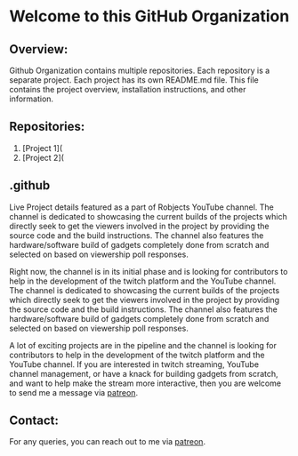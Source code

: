 # Welcome to this GitHub Organization

## Overview:
Github Organization contains multiple repositories. Each repository is a separate project. Each project has its own README.md file. This file contains the project overview, installation instructions, and other information.

## Repositories:

1. [Project 1](
2. [Project 2](

## .github
Live Project details featured as a part of Robjects YouTube channel. The channel is dedicated to showcasing the current builds of the projects which directly seek to get the viewers involved in the project by providing the source code and the build instructions. The channel also features the hardware/software build of gadgets completely done from scratch and selected on based on viewership poll responses.

Right now, the channel is in its initial phase and is looking for contributors to help in the development of the twitch platform and the YouTube channel. The channel is dedicated to showcasing the current builds of the projects which directly seek to get the viewers involved in the project by providing the source code and the build instructions. The channel also features the hardware/software build of gadgets completely done from scratch and selected on based on viewership poll responses.

A lot of exciting projects are in the pipeline and the channel is looking for contributors to help in the development of the twitch platform and the YouTube channel. If you are interested in twitch streaming, YouTube channel management, or have a knack for building gadgets from scratch, and want to help make the stream more interactive, then you are welcome to send me a message via [patreon](https://www.patreon.com/robjects).

## Contact:
For any queries, you can reach out to me via [patreon](https://www.patreon.com/robjects).
